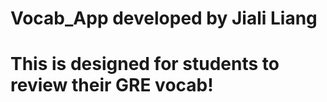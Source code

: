 # Vocab_App developed by Jiali Liang
# This is designed for students to review their GRE vocab!
# 
#
#
#
#
#
#
#
#
#
#
#
#
#
#
#